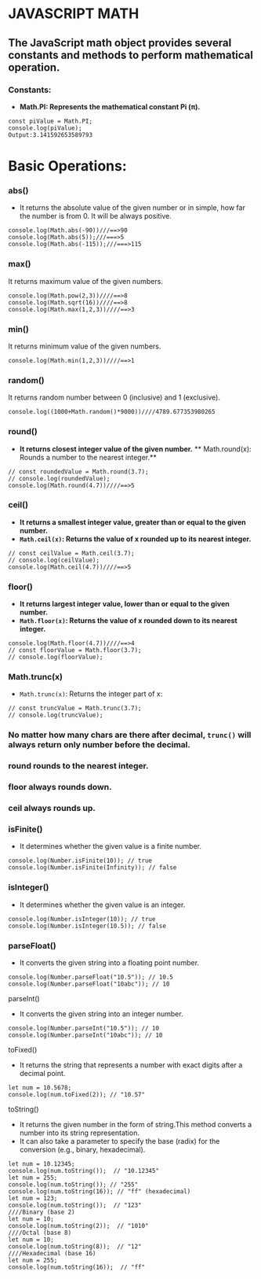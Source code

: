 # JAVASCRIPT MATH
## The JavaScript math object provides several constants and methods to perform mathematical operation. 
### Constants:
- **Math.PI: Represents the mathematical constant Pi (π).**
```
const piValue = Math.PI;
console.log(piValue);
Output:3.141592653589793
```
# Basic Operations:
### abs()
- It returns the absolute value of the given number or in simple, how far the number is from 0. It will be always positive.
```
console.log(Math.abs(-90))///==>90
console.log(Math.abs(5));///===>5
console.log(Math.abs(-115));///===>115
```
### max()
It returns maximum value of the given numbers.
```
console.log(Math.pow(2,3))////==>8
console.log(Math.sqrt(16))////==>8
console.log(Math.max(1,2,3))////==>3

```
### min()
It returns minimum value of the given numbers.
```
console.log(Math.min(1,2,3))////==>1
```
### random()
It returns random number between 0 (inclusive) and 1 (exclusive).
```
console.log((1000+Math.random()*9000))////4789.677353980265
```
### round()
- **It returns closest integer value of the given number.**
** Math.round(x): Rounds a number to the nearest integer.**
```
// const roundedValue = Math.round(3.7);
// console.log(roundedValue);
console.log(Math.round(4.7))////==>5
```






### ceil()
- **It returns a smallest integer value, greater than or equal to the given number.**
- **`Math.ceil(x)`: Returns the value of x rounded up to its nearest integer.**
```
// const ceilValue = Math.ceil(3.7);
// console.log(ceilValue);
console.log(Math.ceil(4.7))////==>5
```
### floor()
- **It returns largest integer value, lower than or equal to the given number.**
- **`Math.floor(x)`: Returns the value of x rounded down to its nearest integer.**
```
console.log(Math.floor(4.7))////==>4
// const floorValue = Math.floor(3.7);
// console.log(floorValue);
```
### Math.trunc(x)
- `Math.trunc(x)`: Returns the integer part of x:
```
// const truncValue = Math.trunc(3.7);
// console.log(truncValue);
```
### No matter how many chars are there after decimal, `trunc()` will always return only number before the decimal.
### round rounds to the nearest integer.
### floor always rounds down.
### ceil always rounds up.
### isFinite()
- It determines whether the given value is a finite number.
```
console.log(Number.isFinite(10)); // true
console.log(Number.isFinite(Infinity)); // false
```
### isInteger()
- It determines whether the given value is an integer.
```
console.log(Number.isInteger(10)); // true
console.log(Number.isInteger(10.5)); // false

```
### parseFloat()
- It converts the given string into a floating point number.
```
console.log(Number.parseFloat("10.5")); // 10.5
console.log(Number.parseFloat("10abc")); // 10
```
parseInt()
- It converts the given string into an integer number.
```
console.log(Number.parseInt("10.5")); // 10
console.log(Number.parseInt("10abc")); // 10
```
toFixed()
- It returns the string that represents a number with exact digits after a decimal point.
```
let num = 10.5678;
console.log(num.toFixed(2)); // "10.57"

```
toString()
- It returns the given number in the form of string.This method converts a number into its string representation.
- It can also take a parameter to specify the base (radix) for the conversion (e.g., binary, hexadecimal).
```
let num = 10.12345;
console.log(num.toString());  // "10.12345"
let num = 255;
console.log(num.toString()); // "255"
console.log(num.toString(16)); // "ff" (hexadecimal)
let num = 123;
console.log(num.toString());  // "123"
////Binary (base 2)
let num = 10;
console.log(num.toString(2));  // "1010"
////Octal (base 8)
let num = 10;
console.log(num.toString(8));  // "12"
////Hexadecimal (base 16)
let num = 255;
console.log(num.toString(16));  // "ff"
```
